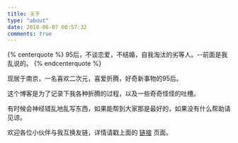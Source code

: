 ```yaml
---
title: 关于
type: "about"
date: 2018-06-07 00:57:32
comments: true
---
```


{% centerquote %} 
95后，不谈恋爱，不结婚，自我淘汰的劣等人。--前面是我乱说的。
{% endcenterquote %} 

<div class="text-center">
现居于南京，一名喜欢二次元，喜爱折腾，好奇新事物的95后。<Br/>

这个博客是为了记录下我各种折腾的过程，以及一些奇奇怪怪的吐槽。<Br/>

有时候会神经错乱地乱写东西，如果能帮到大家那是最好的，如果没有什么帮助请见谅。<Br/>

欢迎各位小伙伴与我互换友链，详情请戳上面的 [链接](http://mydearest.cn/links/) 页面。
</div>